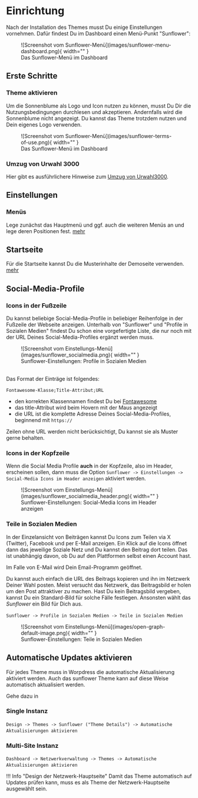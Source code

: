 # Einrichtung

Nach der Installation des Themes musst Du einige Einstellungen vornehmen. Dafür findest Du im Dashboard einen Menü-Punkt "Sunflower":

<figure markdown="span">
  ![Screenshot vom Sunflower-Menü](images/sunflower-menu-dashboard.png){ width="" }
  <figcaption>Das Sunflower-Menü im Dashboard</figcaption>
</figure>


## Erste Schritte

###  Theme aktivieren

Um die Sonnenblume als Logo und Icon nutzen zu können, musst Du Dir die Nutzungsbedingungen durchlesen und akzeptieren. Andernfalls wird die Sonnenblume nicht angezeigt. Du kannst das Theme trotzdem nutzen und Dein eigenes Logo verwenden.

<figure markdown="span">
  ![Screenshot vom Sunflower-Menü](images/sunflower-terms-of-use.png){ width="" }
  <figcaption>Das Sunflower-Menü im Dashboard</figcaption>
</figure>

### Umzug von Urwahl 3000

Hier gibt es ausführlichere Hinweise zum [Umzug von Urwahl3000](urwahl3000.md).

## Einstellungen

### Menüs
Lege zunächst das Hauptmenü und ggf. auch die weiteren Menüs an und lege deren Positionen fest. [mehr](menus.md)

## Startseite
Für die Startseite kannst Du die Musterinhalte der Demoseite verwenden. [mehr](homepage.md)

## Social-Media-Profile

### Icons in der Fußzeile

Du kannst beliebige Social-Media-Profile in beliebiger Reihenfolge in der Fußzeile der Webseite anzeigen. Unterhalb von "Sunflower" und "Profile in Sozialen Medien" findest Du schon eine vorgefertigte Liste, die nur noch mit der URL Deines Social-Media-Profiles ergänzt werden muss.

<figure markdown="span">
  ![Screenshot vom Einstellungs-Menü](images/sunflower_socialmedia.png){ width="" }
  <figcaption>Sunflower-Einstellungen: Profile in Sozialen Medien</figcaption>
</figure>

<br />
Das Format der Einträge ist folgendes:

```
Fontawesome-Klasse;Title-Attribut;URL
```

- den korrekten Klassennamen findest Du bei [Fontawesome](https://fontawesome.com/icons?d=gallery&p=2&m=free)
- das title-Attribut wird beim Hovern mit der Maus angezeigt
- die URL ist die komplette Adresse Deines Social-Media-Profiles, beginnend mit `https://`

Zeilen ohne URL werden nicht berücksichtigt, Du kannst sie als Muster gerne behalten.

### Icons in der Kopfzeile

Wenn die Social Media Profile **auch** in der Kopfzeile, also im Header, erscheinen sollen, dann muss die Option
`Sunflower -> Einstellungen -> Social-Media Icons im Header anzeigen`
aktiviert werden.

<figure markdown="span">
  ![Screenshot vom Einstellungs-Menü](images/sunflower_socialmedia_header.png){ width="" }
  <figcaption>Sunflower-Einstellungen: Social-Media Icons im Header anzeigen</figcaption>
</figure>

### Teile in Sozialen Medien

In der Einzelansicht von Beiträgen kannst Du Icons zum Teilen via X (Twitter), Facebook und per E-Mail anzeigen. Ein Klick auf die Icons öffnet dann das jeweilige Soziale Netz und Du kannst den Beitrag dort teilen. Das ist unabhängig davon, ob Du auf den Plattformen selbst einen Account hast.

Im Falle von E-Mail wird Dein Email-Programm geöffnet.

Du kannst auch einfach die URL des Beitrags kopieren und ihn im Netzwerk Deiner Wahl posten. Meist versucht das Netzwerk, das Beitragsbild er holen um den Post attraktiver zu machen. Hast Du kein Beitragsbild vergeben, kannst Du ein Standard-Bild für solche Fälle festlegen. Ansonsten wählt das *Sunflower* ein Bild für Dich aus.

`Sunflower -> Profile in Sozialen Medien -> Teile in Sozialen Medien`

<figure markdown="span">
  ![Screenshot vom Einstellungs-Menü](images/open-graph-default-image.png){ width="" }
  <figcaption>Sunflower-Einstellungen: Teile in Sozialen Medien</figcaption>
</figure>


## Automatische Updates aktivieren

Für jedes Theme muss in Worpdress die automatische Aktualisierung aktiviert werden. Auch das sunflower Theme kann auf diese Weise automatisch aktualisiert werden.

Gehe dazu in

### Single Instanz

`Design -> Themes -> Sunflower ("Theme Details") -> Automatische Aktualisierungen aktivieren`

### Multi-Site Instanz

`Dashboard -> Netzwerkverwaltung -> Themes -> Automatische Aktualisierungen aktivieren`

!!! Info "Design der Netzwerk-Hauptseite"
    Damit das Theme automatisch auf Updates prüfen kann, muss es als Theme der Netzwerk-Hauptseite ausgewählt sein.

